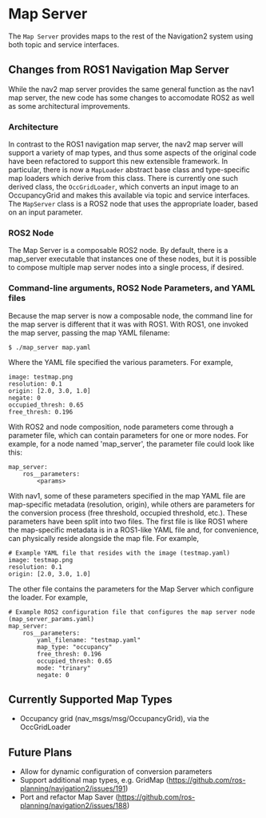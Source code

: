 # Map Server

The `Map Server` provides maps to the rest of the Navigation2 system using both topic and
service interfaces. 

## Changes from ROS1 Navigation Map Server

While the nav2 map server provides the same general function as the nav1 map server, the new
code has some changes to accomodate ROS2 as well as some architectural improvements.

### Architecture

In contrast to the ROS1 navigation map server, the nav2 map server will support a variety
of map types, and thus some aspects of the original code have been refactored to support 
this new extensible framework. In particular, there is now a `MapLoader` abstract base class 
and type-specific map loaders which derive from this class. There is currently one such
derived class, the `OccGridLoader`, which converts an input image to an OccupancyGrid and
makes this available via topic and service interfaces. The `MapServer` class is a ROS2 node
that uses the appropriate loader, based on an input parameter.

### ROS2 Node

The Map Server is a composable ROS2 node. By default, there is a map_server executable that
instances one of these nodes, but it is possible to compose multiple map server nodes into
a single process, if desired.

### Command-line arguments, ROS2 Node Parameters, and YAML files

Because the map server is now a composable node, the command line for the map server is different
that it was with ROS1. With ROS1, one invoked the map server, passing the map YAML filename:

```
$ ./map_server map.yaml
```

Where the YAML file specified the various parameters. For example, 

```
image: testmap.png
resolution: 0.1
origin: [2.0, 3.0, 1.0]
negate: 0
occupied_thresh: 0.65
free_thresh: 0.196
```

With ROS2 and node composition, node parameters come through a parameter file, which can
contain parameters for one or more nodes. For example, for a node named 'map_server', the 
parameter file could look like this:

```
map_server:
    ros__parameters:
        <params>
```

With nav1, some of these parameters specified in the map YAML file are map-specific 
metadata (resolution, origin), while others are parameters for the conversion process (free threshold,
occupied threshold, etc.). These parameters have been split into two files. The first file is like
ROS1 where the map-specific metadata is in a ROS1-like YAML file and, for convenience, can physically
reside alongside the map file. For example,

```
# Example YAML file that resides with the image (testmap.yaml)
image: testmap.png
resolution: 0.1
origin: [2.0, 3.0, 1.0]
```

The other file contains the parameters for the Map Server which configure the loader. For example,

```
# Example ROS2 configuration file that configures the map server node (map_server_params.yaml)
map_server:
    ros__parameters:
        yaml_filename: "testmap.yaml"
        map_type: "occupancy"
        free_thresh: 0.196
        occupied_thresh: 0.65
        mode: "trinary"
        negate: 0
```

## Currently Supported Map Types
- Occupancy grid (nav_msgs/msg/OccupancyGrid), via the OccGridLoader

## Future Plans
- Allow for dynamic configuration of conversion parameters
- Support additional map types, e.g. GridMap (https://github.com/ros-planning/navigation2/issues/191)
- Port and refactor Map Saver (https://github.com/ros-planning/navigation2/issues/188)
